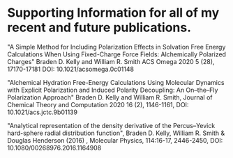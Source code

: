 # Supporting Information for all of my recent and future publications.


"A Simple Method for Including Polarization Effects in Solvation Free Energy Calculations When Using Fixed-Charge Force Fields: Alchemically Polarized Charges"
Braden D. Kelly and William R. Smith
ACS Omega 2020 5 (28), 17170-17181
DOI: 10.1021/acsomega.0c01148

"Alchemical Hydration Free-Energy Calculations Using Molecular Dynamics with Explicit Polarization and Induced Polarity Decoupling: An On–the–Fly Polarization Approach" Braden D. Kelly and William R. Smith, Journal of Chemical Theory and Computation 2020 16 (2), 1146-1161, 
DOI: 10.1021/acs.jctc.9b01139 

"Analytical representation of the density derivative of the Percus–Yevick hard-sphere radial distribution function", 
 Braden D. Kelly, William R. Smith & Douglas Henderson (2016) , Molecular Physics, 114:16-17, 2446-2450, 
 DOI: 10.1080/00268976.2016.1164908 
